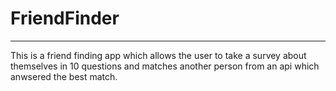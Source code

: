 # FriendFinder
--------------------------------------------------------------
This is a friend finding app which allows the user to take a survey about themselves in 10 questions and matches another person from an api which anwsered the best match.
